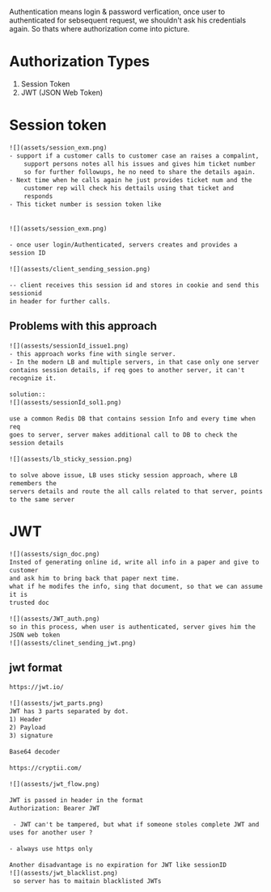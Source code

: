 
 Authentication means login & password verfication, once user to authenticated
 for sebsequent request, we shouldn't ask his credentials again. So thats
 where authorization come into picture.

# Authorization Types
 1) Session Token
 2) JWT (JSON Web Token)

# Session token

    ![](assets/session_exm.png)
    - support if a customer calls to customer case an raises a compalint, 
        support persons notes all his issues and gives him ticket number
        so for further followups, he no need to share the details again.
    - Next time when he calls again he just provides ticket num and the
        customer rep will check his dettails using that ticket and
        responds
    - This ticket number is session token like


    ![](assets/session_exm.png)

    - once user login/Authenticated, servers creates and provides a session ID

    ![](assests/client_sending_session.png)

    -- client receives this session id and stores in cookie and send this sessionid
    in header for further calls.


## Problems with this approach
    ![](assests/sessionId_issue1.png)
    - this approach works fine with single server.
    - In the modern LB and multiple servers, in that case only one server
    contains session details, if req goes to another server, it can't recognize it.

    solution::
    ![](assests/sessionId_sol1.png)

    use a common Redis DB that contains session Info and every time when req
    goes to server, server makes additional call to DB to check the session details

    ![](assests/lb_sticky_session.png)

    to solve above issue, LB uses sticky session approach, where LB remembers the 
    servers details and route the all calls related to that server, points to the same server

# JWT
    ![](assests/sign_doc.png)
    Insted of generating online id, write all info in a paper and give to customer
    and ask him to bring back that paper next time.
    what if he modifes the info, sing that document, so that we can assume it is
    trusted doc

    ![](assests/JWT_auth.png)
    so in this process, when user is authenticated, server gives him the JSON web token
    ![](assests/clinet_sending_jwt.png)

## jwt format
    https://jwt.io/

    ![](assests/jwt_parts.png)
    JWT has 3 parts separated by dot. 
    1) Header
    2) Payload
    3) signature

    Base64 decoder

    https://cryptii.com/

    ![](assests/jwt_flow.png)

    JWT is passed in header in the format
    Authorization: Bearer JWT

     - JWT can't be tampered, but what if someone stoles complete JWT and uses for another user ?

    - always use https only
    
    Another disadvantage is no expiration for JWT like sessionID
    ![](assests/jwt_blacklist.png)
     so server has to maitain blacklisted JWTs